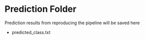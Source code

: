 # Prediction Folder
Prediction results from reproducing the pipeline will be saved here
- predicted_class.txt

